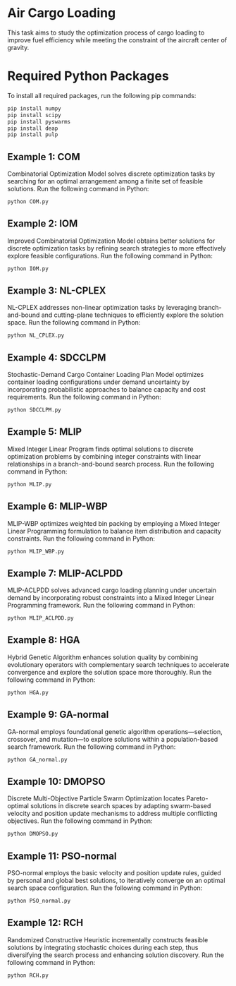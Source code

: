 # Air Cargo Loading

This task aims to study the optimization process of cargo loading to improve fuel efficiency while meeting the constraint of the aircraft center of gravity.


# Required Python Packages

To install all required packages, run the following pip commands:
```bash
pip install numpy
pip install scipy
pip install pyswarms
pip install deap
pip install pulp
```

## Example 1: COM
Combinatorial Optimization Model solves discrete optimization tasks by searching for an optimal arrangement among a finite set of feasible solutions.
Run the following command in Python:
```bash
python COM.py
```

## Example 2: IOM
Improved Combinatorial Optimization Model obtains better solutions for discrete optimization tasks by refining search strategies to more effectively explore feasible configurations.
Run the following command in Python:
```bash
python IOM.py
```

## Example 3: NL-CPLEX
NL-CPLEX addresses non-linear optimization tasks by leveraging branch-and-bound and cutting-plane techniques to efficiently explore the solution space.
Run the following command in Python:
```bash
python NL_CPLEX.py
```

## Example 4: SDCCLPM
Stochastic-Demand Cargo Container Loading Plan Model optimizes container loading configurations under demand uncertainty by incorporating probabilistic approaches to balance capacity and cost requirements.
Run the following command in Python:
```bash
python SDCCLPM.py
```

## Example 5: MLIP
Mixed Integer Linear Program finds optimal solutions to discrete optimization problems by combining integer constraints with linear relationships in a branch-and-bound search process.
Run the following command in Python:
```bash
python MLIP.py
```

## Example 6: MLIP-WBP
MLIP-WBP optimizes weighted bin packing by employing a Mixed Integer Linear Programming formulation to balance item distribution and capacity constraints.
Run the following command in Python:
```bash
python MLIP_WBP.py
```

## Example 7: MLIP-ACLPDD
MLIP-ACLPDD solves advanced cargo loading planning under uncertain demand by incorporating robust constraints into a Mixed Integer Linear Programming framework.
Run the following command in Python:
```bash
python MLIP_ACLPDD.py
```

## Example 8: HGA
Hybrid Genetic Algorithm enhances solution quality by combining evolutionary operators with complementary search techniques to accelerate convergence and explore the solution space more thoroughly.
Run the following command in Python:
```bash
python HGA.py
```

## Example 9: GA-normal
GA-normal employs foundational genetic algorithm operations—selection, crossover, and mutation—to explore solutions within a population-based search framework.
Run the following command in Python:
```bash
python GA_normal.py
```

## Example 10: DMOPSO
Discrete Multi-Objective Particle Swarm Optimization locates Pareto-optimal solutions in discrete search spaces by adapting swarm-based velocity and position update mechanisms to address multiple conflicting objectives.
Run the following command in Python:
```bash
python DMOPSO.py
```

## Example 11: PSO-normal
PSO-normal employs the basic velocity and position update rules, guided by personal and global best solutions, to iteratively converge on an optimal search space configuration.
Run the following command in Python:
```bash
python PSO_normal.py
```

## Example 12: RCH
Randomized Constructive Heuristic incrementally constructs feasible solutions by integrating stochastic choices during each step, thus diversifying the search process and enhancing solution discovery.
Run the following command in Python:
```bash
python RCH.py
```



